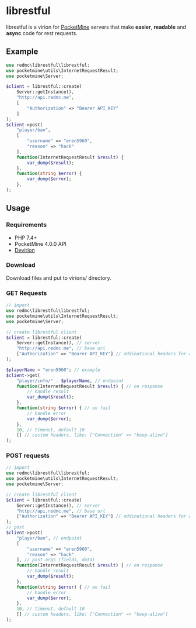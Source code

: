 # librestful
librestful is a virion for [PocketMine](https://github.com/pmmp/PocketMine-MP) servers that make **easier**, **readable** and **async** code for rest requests.

## Example
```php
use redmc\librestful\librestful;
use pocketmine\utils\InternetRequestResult;
use pocketmine\Server;

$client = librestful::create(
    Server::getInstance(),
    "http://api.redmc.me",
    [
        "Authorization" => "Bearer API_KEY"
    ]
);
$client->post(
    "player/ban",
    [
        "username" => "eren5960",
        "reason" => "hack"
    ],
    function(InternetRequestResult $result) {
        var_dump($result);
    },
    function(string $error) {
        var_dump($error);
    },
);
```

## Usage
### Requirements
- PHP 7.4+
- PocketMine 4.0.0 API
- [Devirion](https://github.com/poggit/devirion)

### Download
Download files and put to virions/ directory.

### GET Requests
```php
// import
use redmc\librestful\librestful;
use pocketmine\utils\InternetRequestResult;
use pocketmine\Server;

// create librestful client
$client = librestful::create(
    Server::getInstance(), // server 
    "http://api.redmc.me", // base url 
    ["Authorization" => "Bearer API_KEY"] // addinational headers for all requests
);

$playerName = "eren5960"; // example
$client->get(
    "player/info/" . $playerName, // endpoint
    function(InternetRequestResult $result) { // on response
        // handle result
        var_dump($result);
    },
    function(string $error) { // on fail
        // handle error
        var_dump($error);
    },
    10, // timeout, default 10
    [] // custom headers, like: ["Connection" => "keep-alive"]
);
```

### POST requests
```php
// import
use redmc\librestful\librestful;
use pocketmine\utils\InternetRequestResult;
use pocketmine\Server;

// create librestful client
$client = librestful::create(
    Server::getInstance(), // server 
    "http://api.redmc.me", // base url 
    ["Authorization" => "Bearer API_KEY"] // addinational headers for all requests
);
// post
$client->post(
    "player/ban", // endpoint
    [
        "username" => "eren5960",
        "reason" => "hack"
    ], // post args (fields, data)
    function(InternetRequestResult $result) { // on response
        // handle result
        var_dump($result);
    },
    function(string $error) { // on fail
        // handle error
        var_dump($error);
    },
    10, // timeout, default 10
    [] // custom headers, like: ["Connection" => "keep-alive"]
);
```